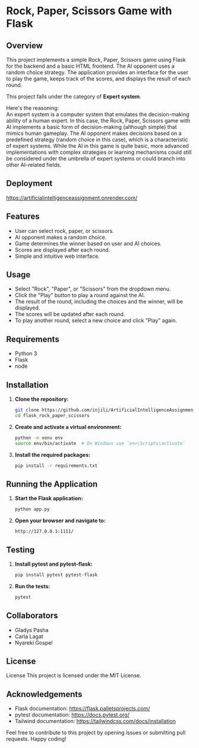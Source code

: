 # Rock, Paper, Scissors Game with Flask

## Overview

This project implements a simple Rock, Paper, Scissors game using Flask for the backend and a basic HTML frontend. The AI opponent uses a random choice strategy. The application provides an interface for the user to play the game, keeps track of the scores, and displays the result of each round.

This project falls under the category of **Expert system**.

Here's the reasoning:  
An expert system is a computer system that emulates the decision-making ability of a human expert. In this case, the Rock, Paper, Scissors game with AI implements a basic form of decision-making (although simple) that mimics human gameplay.
The AI opponent makes decisions based on a predefined strategy (random choice in this case), which is a characteristic of expert systems.
While the AI in this game is quite basic, more advanced implementations with complex strategies or learning mechanisms could still be considered under the umbrella of expert systems or could branch into other AI-related fields.

## Deployment

https://artificialintelligenceassignment.onrender.com/

## Features

- User can select rock, paper, or scissors.
- AI opponent makes a random choice.
- Game determines the winner based on user and AI choices.
- Scores are displayed after each round.
- Simple and intuitive web interface.

## Usage

- Select "Rock", "Paper", or "Scissors" from the dropdown menu.
- Click the "Play" button to play a round against the AI.
- The result of the round, including the choices and the winner, will be displayed.
- The scores will be updated after each round.
- To play another round, select a new choice and click "Play" again.

## Requirements

- Python 3
- Flask
- node

## Installation

1. **Clone the repository:**
   ```bash
   git clone https://github.com/injili/ArtificialIntelligenceAssignment
   cd flask_rock_paper_scissors
   ```
2. **Create and activate a virtual environment:**
   ```bash
   python -m venv env
   source env/bin/activate  # On Windows use `env\Scripts\activate`
   ```
3. **Install the required packages:**
   ```bash
   pip install -r requirements.txt
   ```

## Running the Application

1. **Start the Flask application:**
   ```bash
   python app.py
   ```
2. **Open your browser and navigate to:**
   ```arduino
   http://127.0.0.1:1111/
   ```

## Testing

1. **Install pytest and pytest-flask:**
   ```bash
   pip install pytest pytest-flask
   ```
2. **Run the tests:**
   ```bash
   pytest
   ```

## Collaborators

- Gladys Pasha
- Carla Lagat
- Nyareki Gospel

## License

License
This project is licensed under the MIT License.

## Acknowledgements

- Flask documentation: https://flask.palletsprojects.com/
- pytest documentation: https://docs.pytest.org/
- Tailwind documentation: https://tailwindcss.com/docs/installation

Feel free to contribute to this project by opening issues or submitting pull requests. Happy coding!
